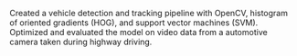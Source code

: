 Created a vehicle detection and tracking pipeline with OpenCV, histogram of oriented gradients (HOG), and support vector machines (SVM). Optimized and evaluated the model on video data from a automotive camera taken during highway driving.
